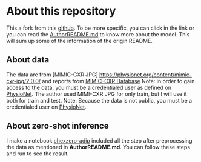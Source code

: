 # About this repository
This a fork from this [github](https://github.com/rajpurkarlab/CheXzero). To be more specific, you can click in the link or you can read the [AuthorREADME.md](https://github.com/drillhill/CheXzero_adip/blob/main/AuthorREADME.md) to know more about the model. This will sum up some of the information of the origin README. 

## About data
The data are from [MIMIC-CXR JPG] https://physionet.org/content/mimic-cxr-jpg/2.0.0/ and reports from [MIMIC-CXR Database](https://physionet.org/content/mimic-cxr/2.0.0/) Note: in order to gain access to the data, you must be a credentialed user as defined on [PhysioNet](https://physionet.org/settings/credentialing/).
The author used MIMI-CXR JPG for only train, but I will use it both for train and test. 
Note: Because the data is not public, you must be a credentialed user on [PhysioNet](https://physionet.org/settings/credentialing/).

## About zero-shot inference
I make a notebook [chexzero-adip](https://github.com/drillhill/CheXzero_adip/blob/main/chexzero-adip.ipynb) included all the step after preprocessing the data as mentioned in **AuthorREADME.md**. You can follow these steps and run to see the result. 

